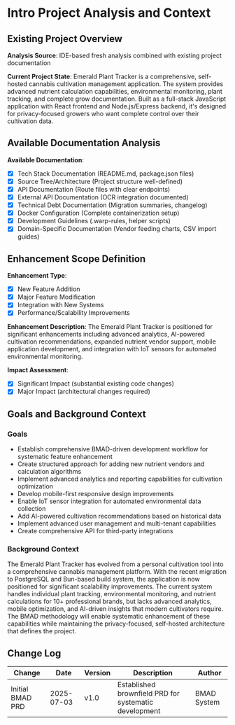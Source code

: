 # Intro Project Analysis and Context

## Existing Project Overview

**Analysis Source**: IDE-based fresh analysis combined with existing project documentation

**Current Project State**: Emerald Plant Tracker is a comprehensive, self-hosted cannabis cultivation management application. The system provides advanced nutrient calculation capabilities, environmental monitoring, plant tracking, and complete grow documentation. Built as a full-stack JavaScript application with React frontend and Node.js/Express backend, it's designed for privacy-focused growers who want complete control over their cultivation data.

## Available Documentation Analysis

**Available Documentation**:

- [x] Tech Stack Documentation (README.md, package.json files)
- [x] Source Tree/Architecture (Project structure well-defined)
- [x] API Documentation (Route files with clear endpoints)
- [x] External API Documentation (OCR integration documented)
- [x] Technical Debt Documentation (Migration summaries, changelog)
- [x] Docker Configuration (Complete containerization setup)
- [x] Development Guidelines (.warp-rules, helper scripts)
- [x] Domain-Specific Documentation (Vendor feeding charts, CSV import guides)

## Enhancement Scope Definition

**Enhancement Type**:

- [x] New Feature Addition
- [x] Major Feature Modification
- [x] Integration with New Systems
- [x] Performance/Scalability Improvements

**Enhancement Description**: The Emerald Plant Tracker is positioned for significant enhancements including advanced analytics, AI-powered cultivation recommendations, expanded nutrient vendor support, mobile application development, and integration with IoT sensors for automated environmental monitoring.

**Impact Assessment**:

- [x] Significant Impact (substantial existing code changes)
- [x] Major Impact (architectural changes required)

## Goals and Background Context

### Goals

- Establish comprehensive BMAD-driven development workflow for systematic feature enhancement
- Create structured approach for adding new nutrient vendors and calculation algorithms
- Implement advanced analytics and reporting capabilities for cultivation optimization
- Develop mobile-first responsive design improvements
- Enable IoT sensor integration for automated environmental data collection
- Add AI-powered cultivation recommendations based on historical data
- Implement advanced user management and multi-tenant capabilities
- Create comprehensive API for third-party integrations

### Background Context

The Emerald Plant Tracker has evolved from a personal cultivation tool into a comprehensive cannabis management platform. With the recent migration to PostgreSQL and Bun-based build system, the application is now positioned for significant scalability improvements. The current system handles individual plant tracking, environmental monitoring, and nutrient calculations for 10+ professional brands, but lacks advanced analytics, mobile optimization, and AI-driven insights that modern cultivators require. The BMAD methodology will enable systematic enhancement of these capabilities while maintaining the privacy-focused, self-hosted architecture that defines the project.

## Change Log

| Change           | Date       | Version | Description                                           | Author      |
| ---------------- | ---------- | ------- | ----------------------------------------------------- | ----------- |
| Initial BMAD PRD | 2025-07-03 | v1.0    | Established brownfield PRD for systematic development | BMAD System |